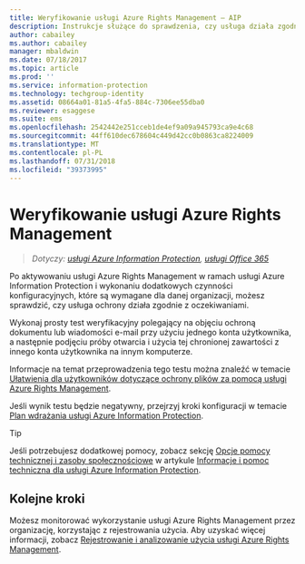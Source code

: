 ```yaml
---
title: Weryfikowanie usługi Azure Rights Management — AIP
description: Instrukcje służące do sprawdzenia, czy usługa działa zgodnie z oczekiwaniami przez ochronę pliku lub wiadomości e-mail za pomocą jednego konta użytkownika, a następnie próbę otwarcia i użycia tej zawartości chronionej z innego konta użytkownika.
author: cabailey
ms.author: cabailey
manager: mbaldwin
ms.date: 07/18/2017
ms.topic: article
ms.prod: ''
ms.service: information-protection
ms.technology: techgroup-identity
ms.assetid: 08664a01-81a5-4fa5-884c-7306ee55dba0
ms.reviewer: esaggese
ms.suite: ems
ms.openlocfilehash: 2542442e251cceb1de4ef9a09a945793ca9e4c68
ms.sourcegitcommit: 44ff610dec678604c449d42cc0b0863ca8224009
ms.translationtype: MT
ms.contentlocale: pl-PL
ms.lasthandoff: 07/31/2018
ms.locfileid: "39373995"
---
```

# <a name="verifying-the-azure-rights-management-service"></a>Weryfikowanie usługi Azure Rights Management

>*Dotyczy: [usługi Azure Information Protection](https://azure.microsoft.com/pricing/details/information-protection), [usługi Office 365](http://download.microsoft.com/download/E/C/F/ECF42E71-4EC0-48FF-AA00-577AC14D5B5C/Azure_Information_Protection_licensing_datasheet_EN-US.pdf)*

Po aktywowaniu usługi Azure Rights Management w ramach usługi Azure Information Protection i wykonaniu dodatkowych czynności konfiguracyjnych, które są wymagane dla danej organizacji, możesz sprawdzić, czy usługa ochrony działa zgodnie z oczekiwaniami. 

Wykonaj prosty test weryfikacyjny polegający na objęciu ochroną dokumentu lub wiadomości e-mail przy użyciu jednego konta użytkownika, a następnie podjęciu próby otwarcia i użycia tej chronionej zawartości z innego konta użytkownika na innym komputerze.

Informacje na temat przeprowadzenia tego testu można znaleźć w temacie [Ułatwienia dla użytkowników dotyczące ochrony plików za pomocą usługi Azure Rights Management](help-users.md).

Jeśli wynik testu będzie negatywny, przejrzyj kroki konfiguracji w temacie [Plan wdrażania usługi Azure Information Protection](../plan-design/deployment-roadmap.md).

> [!TIP]
> Jeśli potrzebujesz dodatkowej pomocy, zobacz sekcję [Opcje pomocy technicznej i zasoby społecznościowe](../get-started/information-support.md#support-options-and-community-resources) w artykule [Informacje i pomoc techniczna dla usługi Azure Information Protection](../get-started/information-support.md).

## <a name="next-steps"></a>Kolejne kroki

Możesz monitorować wykorzystanie usługi Azure Rights Management przez organizację, korzystając z rejestrowania użycia. Aby uzyskać więcej informacji, zobacz [Rejestrowanie i analizowanie użycia usługi Azure Rights Management](log-analyze-usage.md).



